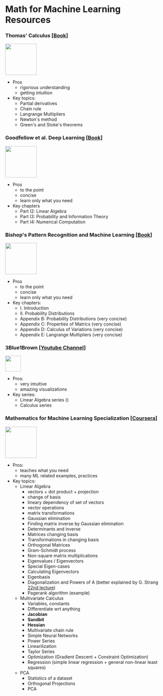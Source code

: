 # Math for Machine Learning Resources

### Thomas' Calculus [[Book](https://www.amazon.com/-/es/Thomas-Calculus-Joel-R-Hass-ebook/dp/B06XNMWWWP/ref=sr_1_1?dchild=1&keywords=thomas+calculus&qid=1589054915&sr=8-1)]
<img src="https://user-images.githubusercontent.com/14996155/81485297-df2ac980-9200-11ea-8ec8-894baa542073.png" width="100">
  
  - Pros
    - rigorious understanding
    - getting intuition
  - Key topics:
    - Partial derivatives
    - Chain rule
    - Langrange Multipliers
    - Newton's method
    - Green's and Stoke's theorems
    
    
### Goodfellow et al. Deep Learning [[Book](https://www.deeplearningbook.org/)]
<img src="https://user-images.githubusercontent.com/14996155/81485329-1bf6c080-9201-11ea-8ea2-313e79606956.png" width="100">

  - Pros
    - to the point
    - concise
    - learn only what you need
  - Key chapters
    - Part I2: Linear Algebra
    - Part I3: Probability and Information Theory
    - Part I4: Numerical Computation
    
### Bishop's Pattern Recognition and Machine Learning [[Book](https://www.amazon.com/Pattern-Recognition-Learning-Information-Statistics/dp/0387310738)]
<img src="https://user-images.githubusercontent.com/14996155/81485357-46e11480-9201-11ea-9fe9-7ec6e37baafa.png" width="100">

  - Pros
    - to the point
    - concise
    - learn only what you need
  - Key chapters:
    - I. Introduction
    - II. Probability Distributions
    - Appendix B: Probability Distributions (very concise)
    - Appendix C: Properties of Matrics (very concise)
    - Appendix D: Calculus of Variations (very concise)
    - Appendix E: Langrange Multipliers (very concise)
    
### 3Blue1Brown [[Youtube Channel](https://www.youtube.com/channel/UCYO_jab_esuFRV4b17AJtAw)]
<img src="https://user-images.githubusercontent.com/14996155/81485368-552f3080-9201-11ea-9abc-0dcfa9d3a8ee.png" width="50">

  - Pros:
    - very intuitive
    - amazing visualizations
  - Key series:
    - Linear Algebra series ()
    - Calculus series
    
### Mathematics for Machine Learning Specialization [[Coursera](drive.google.com)]
<img src="https://user-images.githubusercontent.com/14996155/81485428-cec71e80-9201-11ea-9efb-92c08509c9ba.png" width="100">

  - Pros:
    - teaches what you need
    - many ML related examples, practices
  - Key topics:
    - Linear Algebra
      - vectors + dot product + projection
      - change of basis
      - lineary dependency of set of vectors
      - vector operations
      - matrix transformations
      - Gaussian elimination
      - Finding matrix inverse by Gaussian elimination
      - Determinants and inverse
      - Matrices changing basis
      - Transformations in changing basis
      - Orthogonal Matrices
      - Gram-Schmidt process
      - Non-square matrix multiplications
      - Eigenvalues / Eigenvectors
      - Special Eigen-cases
      - Calculating Eigenvectors
      - Eigenbasis
      - Diagonalization and Powers of A (better explained by G. Strang [22nd lecture](https://www.youtube.com/watch?v=13r9QY6cmjc))
      - Pagerank algorithm (example)
    - Multivariate Calculus
      - Variables, constants
      - Differentiate wrt anything
      - **Jacobian**
      - **Sandbit**
      - **Hessian**
      - Multivariate chain rule
      - Simple Neural Networks
      - Power Series
      - Linearilization
      - Taylor Series
      - Optimization (Gradient Descent + Constraint Optimization)
      - Regression (simple linear regression + general non-linear least squares)
    - PCA
      - Statistics of a dataset
      - Orthogonal Projections
      - PCA

